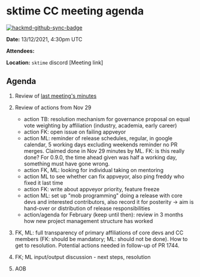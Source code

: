 # sktime CC meeting agenda

[![hackmd-github-sync-badge](https://hackmd.io/y1OcL1QMQLiZjRwVB0t0RQ/badge)](https://hackmd.io/y1OcL1QMQLiZjRwVB0t0RQ)

**Date:** 
13/12/2021, 4:30pm UTC

**Attendees:** 

**Location:** `sktime` discord
[Meeting link]

## Agenda
1. Review of [last meeting's minutes](https://github.com/sktime/community-org/tree/main/community_council/previous_meetings)
2. Review of actions from Nov 29
    * action TB: resolution mechanism for governance proposal on equal vote weighting by affiliation (industry, academia, early career)
    * action FK: open issue on failing appveyor
    * action ML: reminder of release schedules, regular, in google calendar, 5 working days excluding weekends reminder no PR merges. Claimed done in Nov 29 minutes by ML. FK: is this really done? For 0.9.0, the time ahead given was half a working day, something must have gone wrong.
    * action FK, ML: looking for individual taking on mentoring
    * action ML to see whether can fix appveyor, also ping freddy who fixed it last time
    * action FK: write about appveyor priority, feature freeze
    * action ML: set up "mob programming" doing a release with core devs and interested contributors, also record it for posterity -> aim is hand-over or distribution of release responsibilities
    * action/agenda for February (keep until then): review in 3 months how new project management structure has worked

3. FK, ML: full transparency of primary affiliations of core devs and CC members (FK: should be mandatory; ML: should not be done). How to get to resolution. Potential actions needed in follow-up of PR 1744.
4. FK; ML input/output discussion - next steps, resolution
5. AOB
